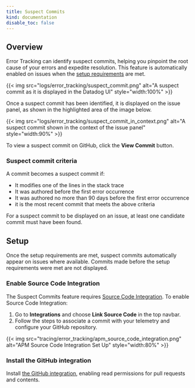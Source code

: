 ```yaml
---
title: Suspect Commits
kind: documentation
disable_toc: false
---
```

## Overview

Error Tracking can identify suspect commits, helping you pinpoint the root cause of your errors and expedite resolution. This feature is automatically enabled on issues when the [setup requirements](#setup) are met.

{{< img src="logs/error_tracking/suspect_commit.png" alt="A suspect commit as it is displayed in the Datadog UI" style="width:100%" >}}

Once a suspect commit has been identified, it is displayed on the issue panel, as shown in the highlighted area of the image below.

{{< img src="logs/error_tracking/suspect_commit_in_context.png" alt="A suspect commit shown in the context of the issue panel" style="width:90%" >}}

To view a suspect commit on GitHub, click the **View Commit** button.

### Suspect commit criteria
A commit becomes a suspect commit if:
- It modifies one of the lines in the stack trace
- It was authored before the first error occurrence
- It was authored no more than 90 days before the first error occurrence
- it is the most recent commit that meets the above criteria

For a suspect commit to be displayed on an issue, at least one candidate commit must have been found.

## Setup

Once the setup requirements are met, suspect commits automatically appear on issues where available. Commits made before the setup requirements were met are not displayed.

### Enable Source Code Integration

The Suspect Commits feature requires [Source Code Integration][1]. To enable Source Code Integration:

1. Go to **Integrations** and choose **Link Source Code** in the top navbar.
2. Follow the steps to associate a commit with your telemetry and configure your GitHub repository.

{{< img src="tracing/error_tracking/apm_source_code_integration.png" alt="APM Source Code Integration Set Up" style="width:80%" >}}

### Install the GitHub integration
Install [the GitHub integration][2], enabling read permissions for pull requests and contents.

[1]: /integrations/guide/source-code-integration
[2]: /integrations/github/